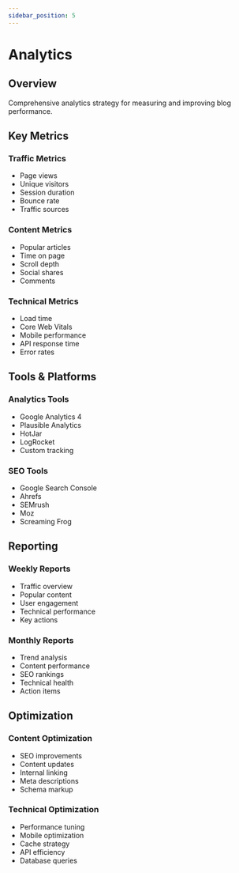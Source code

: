 ```yaml
---
sidebar_position: 5
---
```


# Analytics

## Overview

Comprehensive analytics strategy for measuring and improving blog performance.

## Key Metrics

### Traffic Metrics
- Page views
- Unique visitors
- Session duration
- Bounce rate
- Traffic sources

### Content Metrics
- Popular articles
- Time on page
- Scroll depth
- Social shares
- Comments

### Technical Metrics
- Load time
- Core Web Vitals
- Mobile performance
- API response time
- Error rates

## Tools & Platforms

### Analytics Tools
- Google Analytics 4
- Plausible Analytics
- HotJar
- LogRocket
- Custom tracking

### SEO Tools
- Google Search Console
- Ahrefs
- SEMrush
- Moz
- Screaming Frog

## Reporting

### Weekly Reports
- Traffic overview
- Popular content
- User engagement
- Technical performance
- Key actions

### Monthly Reports
- Trend analysis
- Content performance
- SEO rankings
- Technical health
- Action items

## Optimization

### Content Optimization
- SEO improvements
- Content updates
- Internal linking
- Meta descriptions
- Schema markup

### Technical Optimization
- Performance tuning
- Mobile optimization
- Cache strategy
- API efficiency
- Database queries 